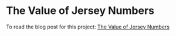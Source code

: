 # The Value of Jersey Numbers

To read the blog post for this project: [The Value of Jersey Numbers](https://torpid-ninja-675.notion.site/the-value-of-jersey-numbers)

